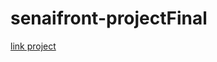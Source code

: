 # senaifront-projectFinal
<a href="https://almeidaleandro28.github.io/senaifront-projectFinal/" target="_blank">link project</a>
